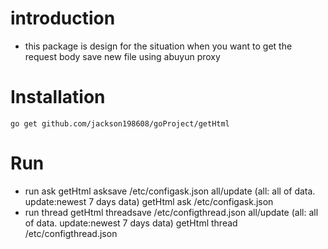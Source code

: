 # introduction
- this package is design for the situation when you want to get the request body save new file using abuyun proxy

# Installation

    go get github.com/jackson198608/goProject/getHtml 

# Run

- run ask
    getHtml asksave /etc/configask.json all/update  (all: all of data. update:newest 7 days data)
    getHtml ask /etc/configask.json
- run thread 
    getHtml threadsave /etc/configthread.json all/update  (all: all of data. update:newest 7 days data)
    getHtml thread /etc/configthread.json
